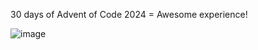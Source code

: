 30 days of Advent of Code 2024 = Awesome experience!

![image](https://github.com/user-attachments/assets/b017ba6e-a83b-485a-bba3-be640168c0fc)

